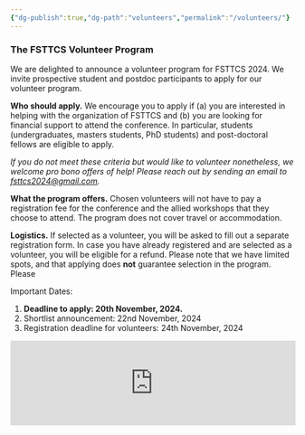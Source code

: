 ```yaml
---
{"dg-publish":true,"dg-path":"volunteers","permalink":"/volunteers/"}
---
```


### The FSTTCS Volunteer Program

We are delighted to announce a volunteer program for FSTTCS 2024. We invite prospective student and postdoc participants to apply for our volunteer program. 

**Who should apply.** We encourage you to apply if (a) you are interested in helping with the organization of FSTTCS and (b) you are looking for financial support to attend the conference. In particular, students (undergraduates, masters students, PhD students) and post-doctoral fellows are eligible to apply.  

_If you do not meet these criteria but would like to volunteer nonetheless, we welcome pro bono offers of help! Please reach out by sending an email to fsttcs2024@gmail.com._

**What the program offers.** Chosen volunteers will not have to pay a registration fee for the conference and the allied workshops that they choose to attend. The program does not cover travel or accommodation.

**Logistics.** If selected as a volunteer, you will be asked to fill out a separate registration form. In case you have already registered and are selected as a volunteer, you will be eligible for a refund. Please note that we have limited spots, and that applying does **not** guarantee selection in the program. Please 

Important Dates:

1. **Deadline to apply: 20th November, 2024.**
2. Shortlist announcement: 22nd November, 2024
3. Registration deadline for volunteers: 24th November, 2024

<iframe style="border:none;width:100%;" id="fsttcs-2024-volunteer-program-w8s4ze" src="https://opnform.com/forms/fsttcs-2024-volunteer-program-w8s4ze"></iframe><script type="text/javascript" onload="initEmbed('fsttcs-2024-volunteer-program-w8s4ze')" src="https://opnform.com/widgets/iframe.min.js"></script>